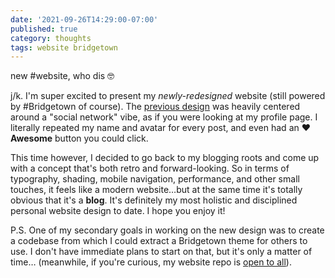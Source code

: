 ```yaml
---
date: '2021-09-26T14:29:00-07:00'
published: true
category: thoughts
tags: website bridgetown
---
```


new #website, who dis 🤓

j/k. I'm super excited to present my _newly-redesigned_ website (still powered by #Bridgetown of course). The [previous design](early-2021-website-design.jpg) was heavily centered around a "social network" vibe, as if you were looking at my profile page. I literally repeated my name and avatar for every post, and even had an <strong>❤︎ Awesome</strong> button you could click.

This time however, I decided to go back to my blogging roots and come up with a concept that's both retro and forward-looking. So in terms of typography, shading, mobile navigation, performance, and other small touches, it feels like a modern website…but at the same time it's totally obvious that it's a <strong>blog</strong>. It's definitely my most holistic and disciplined personal website design to date. I hope you enjoy it!

P.S. One of my secondary goals in working on the new design was to create a codebase from which I could extract a Bridgetown theme for others to use. I don't have immediate plans to start on that, but it's only a matter of time… (meanwhile, if you're curious, my website repo is [open to all](https://github.com/jaredcwhite/jaredwhite_website)).
